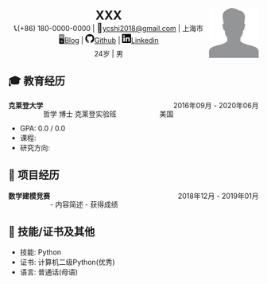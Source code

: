  <center>
    <div>
        <img src="assets/id-photo.jpg" style="float:right" width="100" height="100"/>
		<b><font size = 5>XXX</font></b><br>
		<span style="font-size:18px">&#x1F4DE;</span>(+86) 180-0000-0000 | <span style="font-size:18px">&#x1F4E7;</span><a href="mailto:ycshi2018@gmail.com">ycshi2018@gmail.com</a> | 上海市<br>
        <span style="font-size:18px">&#x1F5A5;</span><a href="https://www.yuchen.xyz/">Blog</a> | <img src="assets/github.svg" width="18px"><a href="https://github.com/CarlossShi">Github</a> | <img src="assets/linkedin.svg" width="18px"><a href="https://www.linkedin.com/in/yuchen-shi-0b5a711b0/">Linkedin</a><br>
        24岁 | 男
	 </div>
</center>



## :mortar_board: 教育经历

<div id="expand-box-header">
    <span style="float: left; font-weight: bold">克莱登大学</span> 
    <span style="float: right;">2016年09月 - 2020年06月</span><br>
    <span style="float: left">哲学  博士  克莱登实验班</span> 
    <span style="float: right;">美国</span><br>
</div>

- GPA: 0.0 / 0.0
- 课程: 
- 研究方向: 

## :briefcase: 项目经历

<div id="expand-box-header">
    <span style="float: left; font-weight: bold">数学建模竞赛</span> 
    <span style="float: right;">2018年12月 - 2019年01月</span><br>
</div>
- 内容简述
- 获得成绩

## :wrench: 技能/证书及其他

- 技能: Python
- 证书: 计算机二级Python(优秀)
- 语言: 普通话(母语)
